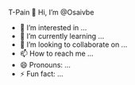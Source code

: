 T-Pain 👋 Hi, I’m @Osaivbe
- 👀 I’m interested in ...
- 🌱 I’m currently learning ...
- 💞️ I’m looking to collaborate on ...
- 📫 How to reach me ...
- 😄 Pronouns: ...
- ⚡ Fun fact: ...

<!---
Osaivbe/Osaivbe is a ✨ special ✨ repository because its `README.md` (this file) appears on your GitHub profile.
You can click the Preview link to take a look at your changes.
--->
